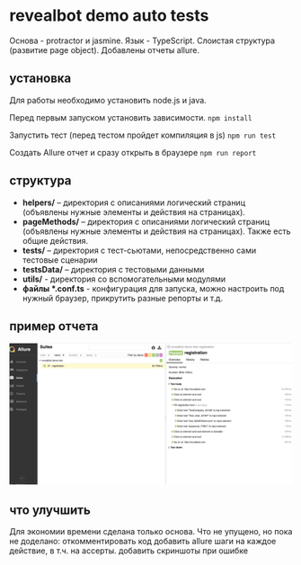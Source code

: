 # revealbot demo auto tests

Основа - protractor и jasmine. Язык - TypeScript. Слоистая структура (развитие page object). Добавлены отчеты allure.

## установка

Для работы необходимо установить node.js и java.

Перед первым запуском установить зависимости.
`npm install`

Запустить тест (перед тестом пройдет компиляция в js)
`npm run test`

Создать Allure отчет и сразу открыть в браузере
`npm run report`

## структура

* **helpers/** – директория с описаниями логический страниц (объявлены нужные элементы и действия на страницах).
* **pageMethods/** – директория с описаниями логический страниц (объявлены нужные элементы и действия на страницах). Также есть общие действия.
* **tests/** – директория с тест-сьютами, непосредственно сами тестовые сценарии
* **testsData/** – директория с тестовыми данными
* **utils/** - директория со вспомогательными модулями
* **файлы \*.conf.ts** - конфигурация для запуска, можно настроить под нужный браузер, прикрутить разные репорты и т.д.

## пример отчета
![Screenshot](allure_rep.png)

## что улучшить

Для экономии времени сделана только основа. Что не упущено, но пока не доделано:
откомментировать код
добавить allure шаги на каждое действие, в т.ч. на ассерты.
добавить скриншоты при ошибке
